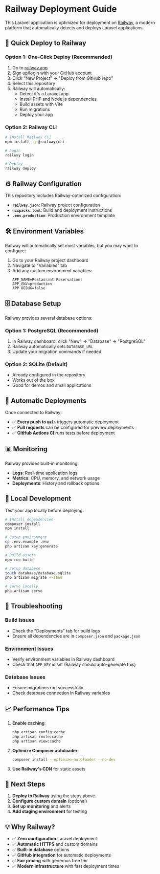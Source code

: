 # Railway Deployment Guide

This Laravel application is optimized for deployment on [Railway](https://railway.app), a modern platform that automatically detects and deploys Laravel applications.

## 🚀 Quick Deploy to Railway

### Option 1: One-Click Deploy (Recommended)
1. Go to [railway.app](https://railway.app)
2. Sign up/login with your GitHub account
3. Click "New Project" → "Deploy from GitHub repo"
4. Select this repository
5. Railway will automatically:
   - Detect it's a Laravel app
   - Install PHP and Node.js dependencies
   - Build assets with Vite
   - Run migrations
   - Deploy your app

### Option 2: Railway CLI
```bash
# Install Railway CLI
npm install -g @railway/cli

# Login
railway login

# Deploy
railway deploy
```

## ⚙️ Railway Configuration

This repository includes Railway-optimized configuration:

- **`railway.json`**: Railway project configuration
- **`nixpacks.toml`**: Build and deployment instructions
- **`.env.production`**: Production environment template

## 🛠️ Environment Variables

Railway will automatically set most variables, but you may want to configure:

1. Go to your Railway project dashboard
2. Navigate to "Variables" tab
3. Add any custom environment variables:
   ```
   APP_NAME=Restaurant Reservations
   APP_ENV=production
   APP_DEBUG=false
   ```

## 🗄️ Database Setup

Railway provides several database options:

### Option 1: PostgreSQL (Recommended)
1. In Railway dashboard, click "New" → "Database" → "PostgreSQL"
2. Railway automatically sets `DATABASE_URL`
3. Update your migration commands if needed

### Option 2: SQLite (Default)
- Already configured in the repository
- Works out of the box
- Good for demos and small applications

## 🔄 Automatic Deployments

Once connected to Railway:
- ✅ **Every push to `main`** triggers automatic deployment
- ✅ **Pull requests** can be configured for preview deployments
- ✅ **GitHub Actions CI** runs tests before deployment

## 📊 Monitoring

Railway provides built-in monitoring:
- **Logs**: Real-time application logs
- **Metrics**: CPU, memory, and network usage
- **Deployments**: History and rollback options

## 🔧 Local Development

Test your app locally before deploying:

```bash
# Install dependencies
composer install
npm install

# Setup environment
cp .env.example .env
php artisan key:generate

# Build assets
npm run build

# Setup database
touch database/database.sqlite
php artisan migrate --seed

# Serve locally
php artisan serve
```

## 🚨 Troubleshooting

### Build Issues
- Check the "Deployments" tab for build logs
- Ensure all dependencies are in `composer.json` and `package.json`

### Environment Issues
- Verify environment variables in Railway dashboard
- Check that `APP_KEY` is set (Railway should auto-generate this)

### Database Issues
- Ensure migrations run successfully
- Check database connection in Railway variables

## 📈 Performance Tips

1. **Enable caching**:
   ```bash
   php artisan config:cache
   php artisan route:cache
   php artisan view:cache
   ```

2. **Optimize Composer autoloader**:
   ```bash
   composer install --optimize-autoloader --no-dev
   ```

3. **Use Railway's CDN** for static assets

## 🎯 Next Steps

1. **Deploy to Railway** using the steps above
2. **Configure custom domain** (optional)
3. **Set up monitoring** and alerts
4. **Add staging environment** for testing

## 💡 Why Railway?

- ✅ **Zero configuration** Laravel deployment
- ✅ **Automatic HTTPS** and custom domains
- ✅ **Built-in database** options
- ✅ **GitHub integration** for automatic deployments
- ✅ **Fair pricing** with generous free tier
- ✅ **Modern infrastructure** with fast deployment times
